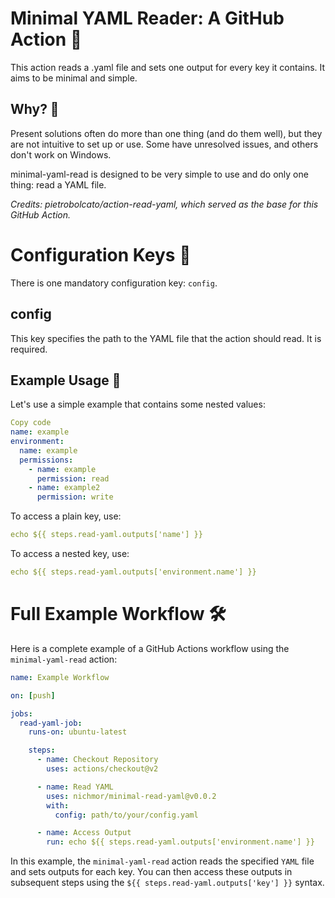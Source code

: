 # Minimal YAML Reader: A GitHub Action 📝
This action reads a .yaml file and sets one output for every key it contains. It aims to be minimal and simple.

## Why? 🤔
Present solutions often do more than one thing (and do them well), but they are not intuitive to set up or use. Some have unresolved issues, and others don't work on Windows.

minimal-yaml-read is designed to be very simple to use and do only one thing: read a YAML file.

*Credits: pietrobolcato/action-read-yaml, which served as the base for this GitHub Action.*

# Configuration Keys 🔧
There is one mandatory configuration key: `config`.

## config
This key specifies the path to the YAML file that the action should read. It is required.

## Example Usage 📄
Let's use a simple example that contains some nested values:

```yaml
Copy code
name: example
environment:
  name: example
  permissions:
    - name: example
      permission: read
    - name: example2
      permission: write
```

To access a plain key, use:

```yaml
echo ${{ steps.read-yaml.outputs['name'] }}
```

To access a nested key, use:

```yaml
echo ${{ steps.read-yaml.outputs['environment.name'] }}
```

# Full Example Workflow 🛠️
Here is a complete example of a GitHub Actions workflow using the `minimal-yaml-read` action:

```yaml
name: Example Workflow

on: [push]

jobs:
  read-yaml-job:
    runs-on: ubuntu-latest

    steps:
      - name: Checkout Repository
        uses: actions/checkout@v2

      - name: Read YAML
        uses: nichmor/minimal-read-yaml@v0.0.2
        with:
          config: path/to/your/config.yaml

      - name: Access Output
        run: echo ${{ steps.read-yaml.outputs['environment.name'] }}
```
In this example, the `minimal-yaml-read` action reads the specified `YAML` file and sets outputs for each key. 
You can then access these outputs in subsequent steps using the `${{ steps.read-yaml.outputs['key'] }}` syntax.
